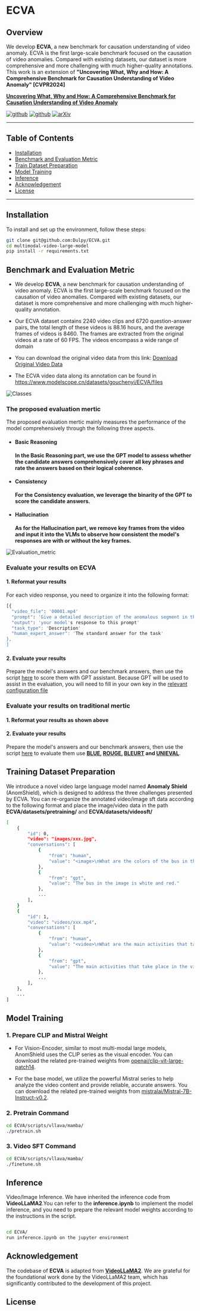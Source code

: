 # ECVA

## Overview

We develop **ECVA**, a new benchmark for causation understanding of video anomaly. ECVA is the first large-scale benchmark focused on the causation of video anomalies. Compared with existing datasets, our dataset is more comprehensive and more challenging with much higher-quality annotations. This work is an extension of **"Uncovering What, Why and How: A Comprehensive Benchmark for Causation Understanding of Video Anomaly" [CVPR2024]**

 [**Uncovering What, Why and How: A Comprehensive Benchmark for Causation Understanding of Video Anomaly**](https://github.com/fesvhtr/CUVA) 

[![github](https://img.shields.io/badge/-Github-black?logo=github)](https://github.com/fesvhtr/CUVA)  [![github](https://img.shields.io/github/stars/fesvhtr/CUVA.svg?style=social)](https://github.com/fesvhtr/CUVA) [![arXiv](https://img.shields.io/badge/Arxiv-2412.07183-b31b1b.svg?logo=arXiv)](https://arxiv.org/abs/2412.07183) 

---

## Table of Contents
- [Installation](#installation)
- [Benchmark and Evaluation Metric](#Benchmark)
- [Train Dataset Preparation](#dataset-preparation)
- [Model Training](#model-training)
- [Inference](#inference)
- [Acknowledgement](#Acknowledgement)
- [License](#license)

---

## Installation

To install and set up the environment, follow these steps:

```bash
git clone git@github.com:Dulpy/ECVA.git
cd multimodal-video-large-model
pip install -r requirements.txt
```

## Benchmark and Evaluation Metric
- We develop **ECVA**, a new benchmark for causation understanding of video anomaly. ECVA is the first large-scale benchmark focused on the causation of video anomalies. Compared with existing datasets, our dataset is more comprehensive and more challenging with much higher-quality annotation.

- Our ECVA dataset contains 2240 video clips and 6720 question-answer pairs, the total length of these videos is 88.16 hours, and the average frames of videos is 8460. The frames are extracted from the original videos at a rate of 60 FPS. The videos encompass a wide range of domain

- You can download the original video data from this link: [Download Original Video Data](your_link_address)

- The ECVA video data along its annotation can be found in https://www.modelscope.cn/datasets/gouchenyi/ECVA/files

![Classes](assert/classes-new_00.png)




### The proposed evaluation mertic
The proposed evaluation mertic mainly measures the performance of the model comprehensively through the following three aspects.

- #### Basic Reasoning

  **In the Basic Reasoning part, we use the GPT model to assess whether the candidate answers comprehensively cover all key phrases and rate the answers based on their logical coherence.** 

- #### Consistency

  **For the Consistency evaluation, we leverage the binarity of the GPT to score the candidate answers.**

- #### Hallucination

  **As for the Hallucination part, we remove key frames from the video and input it into the VLMs to observe how consistent the model's responses are with or without the key frames.**


![Evaluation_metric](assert/Evaluation_metric_00.png)

### Evaluate your results on ECVA

#### 1. Reformat your results

For each video response, you need to organize it into the following format:
```bash
[{
  "video_file": '00001.mp4'
  "prompt": 'Give a detailed description of the anomalous segment in the video. Please remember to describe the details of the incident'
  "output": 'your model's response to this prompt'
  "task_type": 'Description'
  "human_expert_answer": 'The standard answer for the task'
},
]
```

#### 2. Evaluate your results

Prepare the model's answers and our benchmark answers, then use the script [here](AnomEval/evaluating_system_v2) to score them with GPT assistant. Because GPT will be used to assist in the evaluation, you will need to fill in your own key in the [relevant configuration file](AnomEval/evaluating_system_v2/config.py)

### Evaluate your results on traditional mertic

#### 1. Reformat your results as shown above

#### 2. Evaluate your results

Prepare the model's answers and our benchmark answers, then use the script [here](eval_traditional) to evaluate them use **[BLUE](https://github.com/neural-dialogue-metrics/BLEU), [ROUGE](https://github.com/pltrdy/rouge), [BLEURT](https://github.com/google-research/bleurt) and [UNIEVAL](https://github.com/maszhongming/UniEval)**.

## Training Dataset Preparation

We introduce a novel video large language model named **Anomaly Shield**  (AnomShield), which is designed to address the three challenges presented by ECVA. You can re-organize the annotated video/image sft data according to the following format and place the image/video data in the path **ECVA/datasets/pretraining/** and **ECVA/datasets/videosft/**

```bash
[
    {
        "id": 0,
        "video": "images/xxx.jpg",
        "conversations": [
            {
                "from": "human",
                "value": "<image>\nWhat are the colors of the bus in the image?"
            },
            {
                "from": "gpt",
                "value": "The bus in the image is white and red."
            },
            ...
        ],
    }
    {
        "id": 1,
        "video": "videos/xxx.mp4",
        "conversations": [
            {
                "from": "human",
                "value": "<video>\nWhat are the main activities that take place in the video?"
            },
            {
                "from": "gpt",
                "value": "The main activities that take place in the video are the preparation of camera equipment by a man, a group of men riding a helicopter, and a man sailing a boat through the water."
            },
            ...
        ],
    },
    ...
]
```

## Model Training

### 1. Prepare CLIP and Mistral Weight

 - For Vision-Encoder, similar to most multi-modal large models, AnomShield uses the CLIP series as the visual encoder. You can download the related pre-trained weights from [openai/clip-vit-large-patch14](https://huggingface.co/openai/clip-vit-large-patch14).
   
 - For the base model, we utilize the powerful Mistral series to help analyze the video content and provide reliable, accurate answers. You can download the related pre-trained weights from [mistralai/Mistral-7B-Instruct-v0.2](https://huggingface.co/mistralai/Mistral-7B-Instruct-v0.2).


### 2. Pretrain Command
```bash
cd ECVA/scripts/vllava/mamba/
./pretrain.sh
```
### 3. Video SFT Command
```bash
cd ECVA/scripts/vllava/mamba/
./finetune.sh
```

## Inference

Video/Image Inference. We have inherited the inference code from **VideoLLaMA2**.You can refer to the **inference.ipynb** to implement the model inference, and you need to prepare the relevant model weights according to the instructions in the script.

```bash

cd ECVA/
run inference.ipynb on the jupyter environment

```

## Acknowledgement
The codebase of **ECVA** is adapted from [**VideoLLaMA2**](https://github.com/DAMO-NLP-SG/VideoLLaMA2). We are grateful for the foundational work done by the VideoLLaMA2 team, which has significantly contributed to the development of this project.

## License
